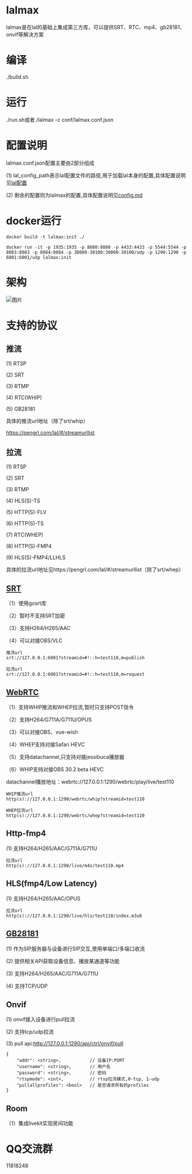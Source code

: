 # lalmax
lalmax是在lal的基础上集成第三方库，可以提供SRT、RTC、mp4、gb28181、onvif等解决方案

# 编译
./build.sh

# 运行
./run.sh或者./lalmax -c conf/lalmax.conf.json

# 配置说明
lalmax.conf.json配置主要由2部分组成

(1) lal_config_path表示lal配置文件的路径,用于加载lal本身的配置,具体配置说明见[lal配置](https://pengrl.com/lal/#/ConfigBrief)

(2) 剩余的配置则为lalmax的配置,具体配置说明见[config.md](./document/config.md)


# docker运行
```
docker build -t lalmax:init ./

docker run -it -p 1935:1935 -p 8080:8080 -p 4433:4433 -p 5544:5544 -p 8083:8083 -p 8084:8084 -p 30000-30100:30000-30100/udp -p 1290:1290 -p 6001:6001/udp lalmax:init

```

# 架构

![图片](image/init.png)

# 支持的协议
## 推流
(1) RTSP 

(2) SRT

(3) RTMP

(4) RTC(WHIP)

(5) GB28181

具体的推流url地址（除了srt/whip）

https://pengrl.com/lal/#/streamurllist

## 拉流
(1) RTSP

(2) SRT

(3) RTMP

(4) HLS(S)-TS

(5) HTTP(S)-FLV

(6) HTTP(S)-TS

(7) RTC(WHEP)

(8) HTTP(S)-FMP4

(9) HLS(S)-FMP4/LLHLS


具体的拉流url地址见https://pengrl.com/lal/#/streamurllist（除了srt/whep）

## [SRT](./document/srt.md)
（1）使用gosrt库

（2）暂时不支持SRT加密

（3）支持H264/H265/AAC

（4）可以对接OBS/VLC

```
推流url
srt://127.0.0.1:6001?streamid=#!::h=test110,m=publish

拉流url
srt://127.0.0.1:6001?streamid=#!::h=test110,m=request
```

## [WebRTC](./document/rtc.md)
（1）支持WHIP推流和WHEP拉流,暂时只支持POST信令

（2）支持H264/G711A/G711U/OPUS

（3）可以对接OBS、vue-wish

（4）WHEP支持对接Safari HEVC

（5）支持datachannel,只支持对接jessibuca播放器

（6）WHIP支持对接OBS 30.2 beta HEVC

datachannel播放地址：webrtc://127.0.0.1:1290/webrtc/play/live/test110

```
WHIP推流url
http(s)://127.0.0.1:1290/webrtc/whip?streamid=test110

WHEP拉流url
http(s)://127.0.0.1:1290/webrtc/whep?streamid=test110
```

## Http-fmp4
(1) 支持H264/H265/AAC/G711A/G711U

```
拉流url
http(s)://127.0.0.1:1290/live/m4s/test110.mp4
```

## HLS(fmp4/Low Latency)
(1) 支持H264/H265/AAC/OPUS

```
拉流url
http(s)://127.0.0.1:1290/live/hls/test110/index.m3u8
```

## [GB28181](./document/gb28181.md)
(1) 作为SIP服务器与设备进行SIP交互,使用单端口/多端口收流

(2) 提供相关API获取设备信息、播放某通道等功能

(3) 支持H264/H265/AAC/G711A/G711U

(4) 支持TCP/UDP

## Onvif
(1) onvif接入设备进行pull拉流

(2) 支持tcp/udp拉流

(3) pull api:http://127.0.0.1:1290/api/ctrl/onvif/pull
```
{
    "addr": <string>,           // 设备IP:PORT
    "username": <string>,       // 用户名
    "password": <string>,       // 密码
    "rtspmode": <int>,          // rtsp拉流模式,0-tcp, 1-udp
    "pullallprofiles": <bool>   // 是否请求所有的profiles
}
```

## Room
（1）集成livekit实现房间功能


# QQ交流群
11818248




